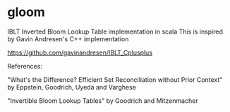 # gloom
IBLT Inverted Bloom Lookup Table implementation in scala
This is inspired by Gavin Andresen's C++ implementation

https://github.com/gavinandresen/IBLT_Cplusplus

References:

"What's the Difference? Efficient Set Reconciliation without Prior Context" by Eppstein, Goodrich, Uyeda and Varghese

"Invertible Bloom Lookup Tables" by Goodrich and Mitzenmacher
